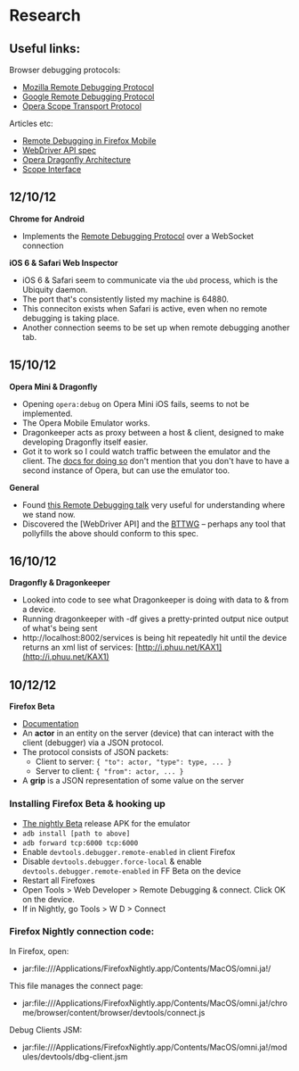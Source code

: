 # Research

## Useful links:

Browser debugging protocols:

- [Mozilla Remote Debugging Protocol](https://wiki.mozilla.org/Remote_Debugging_Protocol)
- [Google Remote Debugging Protocol](https://developers.google.com/chrome-developer-tools/docs/protocol/1.0/index)
- [Opera Scope Transport Protocol](http://scope.bitbucket.org/scope/scope-transport-protocol.html)

Articles etc:

- [Remote Debugging in Firefox Mobile](http://lucasr.org/2012/03/28/remote-debugging-in-firefox-mobile/)
- [WebDriver API spec](http://dvcs.w3.org/hg/webdriver/raw-file/default/webdriver-spec.html)
- [Opera Dragonfly Architecture](http://dev.opera.com/articles/view/opera-dragonfly-architecture/)
- [Scope Interface](http://operasoftware.github.com/scope-interface/)


## 12/10/12

**Chrome for Android**

- Implements the [Remote Debugging Protocol](https://developers.google.com/chrome-developer-tools/docs/protocol/1.0/index) over a WebSocket connection

**iOS 6 & Safari Web Inspector**

- iOS 6 & Safari seem to communicate via the `ubd` process, which is the Ubiquity daemon.
- The port that's consistently listed my machine is 64880.
- This conneciton exists when Safari is active, even when no remote debugging is taking place.
- Another connection seems to be set up when remote debugging another tab.

## 15/10/12

**Opera Mini & Dragonfly**

- Opening `opera:debug` on Opera Mini iOS fails, seems to not be implemented.
- The Opera Mobile Emulator works.
- Dragonkeeper acts as proxy between a host & client, designed to make developing Dragonfly itself easier.
- Got it to work so I could watch traffic between the emulator and the client. The [docs for doing so](https://github.com/operasoftware/dragonkeeper#howto) don't mention that you don't have to have a second instance of Opera, but can use the emulator too.

**General**

- Found [this Remote Debugging talk](http://thecssninja.com/talks/remote_debugging/) very useful for understanding where we stand now.
- Discovered the [WebDriver API] and the [BTTWG](http://www.w3.org/testing/browser/) – perhaps any tool that pollyfills the above should conform to this spec.

## 16/10/12

**Dragonfly & Dragonkeeper**

- Looked into code to see what Dragonkeeper is doing with data to & from a device.
- Running dragonkeeper with -df gives a pretty-printed output nice output of what's being sent
- http://localhost:8002/services is being hit repeatedly hit until the device returns an xml list of services: [http://i.phuu.net/KAX1](http://i.phuu.net/KAX1)

## 10/12/12

**Firefox Beta**

- [Documentation](https://wiki.mozilla.org/Remote_Debugging_Protocol)
- An **actor** in an entity on the server (device) that can interact with the client (debugger) via a JSON protocol.
- The protocol consists of JSON packets:
  - Client to server: `{ "to": actor, "type": type, ... }`
  - Server to client: `{ "from": actor, ... }`
- A **grip** is a JSON representation of some value on the server

### Installing Firefox Beta & hooking up

- [The nightly Beta](http://ftp.mozilla.org/pub/mozilla.org/mobile/nightly/latest-mozilla-central-android/) release APK for the emulator
- `adb install [path to above]`
- `adb forward tcp:6000 tcp:6000`
- Enable `devtools.debugger.remote-enabled` in client Firefox
- Disable `devtools.debugger.force-local` & enable `devtools.debugger.remote-enabled` in FF Beta on the device
- Restart all Firefoxes
- Open Tools > Web Developer > Remote Debugging & connect. Click OK on the device.
- If in Nightly, go Tools > W D > Connect

### Firefox Nightly connection code:

In Firefox, open:

- jar:file:///Applications/FirefoxNightly.app/Contents/MacOS/omni.ja!/

This file manages the connect page:

- jar:file:///Applications/FirefoxNightly.app/Contents/MacOS/omni.ja!/chrome/browser/content/browser/devtools/connect.js

Debug Clients JSM:

- jar:file:///Applications/FirefoxNightly.app/Contents/MacOS/omni.ja!/modules/devtools/dbg-client.jsm